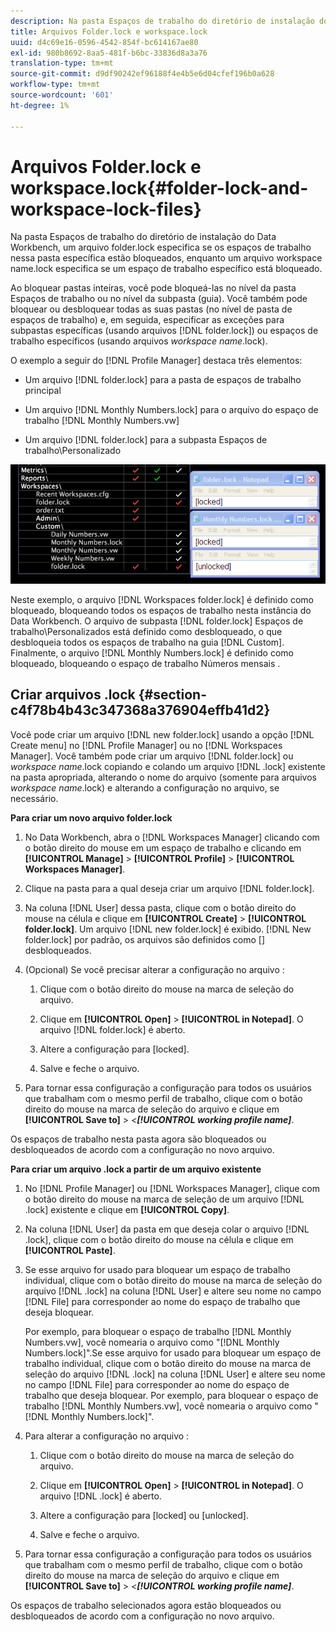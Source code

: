 ```yaml
---
description: Na pasta Espaços de trabalho do diretório de instalação do Data Workbench, um arquivo folder.lock especifica se os espaços de trabalho nessa pasta específica estão bloqueados, enquanto um arquivo workspace name.lock especifica se um espaço de trabalho específico está bloqueado.
title: Arquivos Folder.lock e workspace.lock
uuid: d4c69e16-0596-4542-854f-bc614167ae80
exl-id: 980b8692-8aa5-481f-b6bc-33836d8a3a76
translation-type: tm+mt
source-git-commit: d9df90242ef96188f4e4b5e6d04cfef196b0a628
workflow-type: tm+mt
source-wordcount: '601'
ht-degree: 1%

---
```


# Arquivos Folder.lock e workspace.lock{#folder-lock-and-workspace-lock-files}

Na pasta Espaços de trabalho do diretório de instalação do Data Workbench, um arquivo folder.lock especifica se os espaços de trabalho nessa pasta específica estão bloqueados, enquanto um arquivo workspace name.lock especifica se um espaço de trabalho específico está bloqueado.

Ao bloquear pastas inteiras, você pode bloqueá-las no nível da pasta Espaços de trabalho ou no nível da subpasta (guia). Você também pode bloquear ou desbloquear todas as suas pastas (no nível de pasta de espaços de trabalho) e, em seguida, especificar as exceções para subpastas específicas (usando arquivos [!DNL folder.lock]) ou espaços de trabalho específicos (usando arquivos *workspace name*.lock).

O exemplo a seguir do [!DNL Profile Manager] destaca três elementos:

* Um arquivo [!DNL folder.lock] para a pasta de espaços de trabalho principal
* Um arquivo [!DNL Monthly Numbers.lock] para o arquivo do espaço de trabalho [!DNL Monthly Numbers.vw]

* Um arquivo [!DNL folder.lock] para a subpasta Espaços de trabalho\Personalizado

![](assets/wsp_Locking_lockFiles.png)

Neste exemplo, o arquivo [!DNL Workspaces folder.lock] é definido como bloqueado, bloqueando todos os espaços de trabalho nesta instância do Data Workbench. O arquivo de subpasta [!DNL folder.lock] Espaços de trabalho\Personalizados está definido como desbloqueado, o que desbloqueia todos os espaços de trabalho na guia [!DNL Custom]. Finalmente, o arquivo [!DNL Monthly Numbers.lock] é definido como bloqueado, bloqueando o espaço de trabalho Números mensais .

## Criar arquivos .lock {#section-c4f78b4b43c347368a376904effb41d2}

Você pode criar um arquivo [!DNL new folder.lock] usando a opção [!DNL Create menu] no [!DNL Profile Manager] ou no [!DNL Workspaces Manager]. Você também pode criar um arquivo [!DNL folder.lock] ou *workspace name*.lock copiando e colando um arquivo [!DNL .lock] existente na pasta apropriada, alterando o nome do arquivo (somente para arquivos *workspace name*.lock) e alterando a configuração no arquivo, se necessário.

**Para criar um novo arquivo folder.lock**

1. No Data Workbench, abra o [!DNL Workspaces Manager] clicando com o botão direito do mouse em um espaço de trabalho e clicando em **[!UICONTROL Manage]** > **[!UICONTROL Profile]** > **[!UICONTROL Workspaces Manager]**.
1. Clique na pasta para a qual deseja criar um arquivo [!DNL folder.lock].
1. Na coluna [!DNL User] dessa pasta, clique com o botão direito do mouse na célula e clique em **[!UICONTROL Create]** > **[!UICONTROL folder.lock]**. Um arquivo [!DNL new folder.lock] é exibido. [!DNL New folder.lock] por padrão, os arquivos são definidos como  [] desbloqueados.
1. (Opcional) Se você precisar alterar a configuração no arquivo :

   1. Clique com o botão direito do mouse na marca de seleção do arquivo.
   1. Clique em **[!UICONTROL Open]** > **[!UICONTROL in Notepad]**. O arquivo [!DNL folder.lock] é aberto.

   1. Altere a configuração para [locked].
   1. Salve e feche o arquivo.

1. Para tornar essa configuração a configuração para todos os usuários que trabalham com o mesmo perfil de trabalho, clique com o botão direito do mouse na marca de seleção do arquivo e clique em **[!UICONTROL Save to]** > *&lt;**[!UICONTROL working profile name]***.

Os espaços de trabalho nesta pasta agora são bloqueados ou desbloqueados de acordo com a configuração no novo arquivo.

**Para criar um arquivo .lock a partir de um arquivo existente**

1. No [!DNL Profile Manager] ou [!DNL Workspaces Manager], clique com o botão direito do mouse na marca de seleção de um arquivo [!DNL .lock] existente e clique em **[!UICONTROL Copy]**.
1. Na coluna [!DNL User] da pasta em que deseja colar o arquivo [!DNL .lock], clique com o botão direito do mouse na célula e clique em **[!UICONTROL Paste]**.
1. Se esse arquivo for usado para bloquear um espaço de trabalho individual, clique com o botão direito do mouse na marca de seleção do arquivo [!DNL .lock] na coluna [!DNL User] e altere seu nome no campo [!DNL File] para corresponder ao nome do espaço de trabalho que deseja bloquear.

   Por exemplo, para bloquear o espaço de trabalho [!DNL Monthly Numbers.vw], você nomearia o arquivo como &quot;[!DNL Monthly Numbers.lock]&quot;.Se esse arquivo for usado para bloquear um espaço de trabalho individual, clique com o botão direito do mouse na marca de seleção do arquivo [!DNL .lock] na coluna [!DNL User] e altere seu nome no campo [!DNL File] para corresponder ao nome do espaço de trabalho que deseja bloquear. Por exemplo, para bloquear o espaço de trabalho [!DNL Monthly Numbers.vw], você nomearia o arquivo como &quot;[!DNL Monthly Numbers.lock]&quot;.

1. Para alterar a configuração no arquivo :

   1. Clique com o botão direito do mouse na marca de seleção do arquivo.
   1. Clique em **[!UICONTROL Open]** > **[!UICONTROL in Notepad]**. O arquivo [!DNL .lock] é aberto.

   1. Altere a configuração para [locked] ou [unlocked].
   1. Salve e feche o arquivo.

1. Para tornar essa configuração a configuração para todos os usuários que trabalham com o mesmo perfil de trabalho, clique com o botão direito do mouse na marca de seleção do arquivo e clique em **[!UICONTROL Save to]** > *&lt;**[!UICONTROL working profile name]***.

Os espaços de trabalho selecionados agora estão bloqueados ou desbloqueados de acordo com a configuração no novo arquivo.
